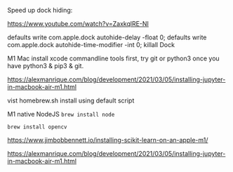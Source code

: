Speed up dock hiding:

https://www.youtube.com/watch?v=ZaxkqlRE-NI

defaults write com.apple.dock autohide-delay -float 0;
defaults write com.apple.dock autohide-time-modifier -int 0;
killall Dock


M1 Mac
install xcode commandline tools first, try git or python3
once you have python3 & pip3 & git.

https://alexmanrique.com/blog/development/2021/03/05/installing-jupyter-in-macbook-air-m1.html

vist homebrew.sh
install using default script

M1 native NodeJS
``brew install node``

``brew install opencv``

https://www.jimbobbennett.io/installing-scikit-learn-on-an-apple-m1/

https://alexmanrique.com/blog/development/2021/03/05/installing-jupyter-in-macbook-air-m1.html
